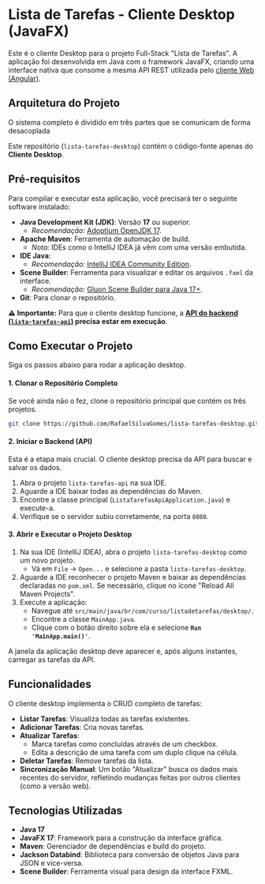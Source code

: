 # Lista de Tarefas - Cliente Desktop (JavaFX)

Este é o cliente Desktop para o projeto Full-Stack "Lista de Tarefas". A aplicação foi desenvolvida em Java com o framework JavaFX, criando uma interface nativa que consome a mesma API REST utilizada pelo [cliente Web (Angular)](https://github.com/RafaelSilvaGomes/lista-tarefas-web.git).

## Arquitetura do Projeto

O sistema completo é dividido em três partes que se comunicam de forma desacoplada

Este repositório (`lista-tarefas-desktop`) contém o código-fonte apenas do **Cliente Desktop**.

## Pré-requisitos

Para compilar e executar esta aplicação, você precisará ter o seguinte software instalado:

* **Java Development Kit (JDK)**: Versão **17** ou superior.
    * *Recomendação:* [Adoptium OpenJDK 17](https://adoptium.net/).
* **Apache Maven**: Ferramenta de automação de build.
    * *Nota:* IDEs como o IntelliJ IDEA já vêm com uma versão embutida.
* **IDE Java**:
    * *Recomendação:* [IntelliJ IDEA Community Edition](https://www.jetbrains.com/idea/download/).
* **Scene Builder**: Ferramenta para visualizar e editar os arquivos `.fxml` da interface.
    * *Recomendação:* [Gluon Scene Builder para Java 17+](https://gluonhq.com/products/scene-builder/).
* **Git**: Para clonar o repositório.

**⚠️ Importante:** Para que o cliente desktop funcione, a **[API do backend (`lista-tarefas-api`)](https://github.com/RafaelSilvaGomes/lista-tarefas-api) precisa estar em execução**.

## Como Executar o Projeto

Siga os passos abaixo para rodar a aplicação desktop.

#### 1. Clonar o Repositório Completo
Se você ainda não o fez, clone o repositório principal que contém os três projetos.

```bash
git clone https://github.com/RafaelSilvaGomes/lista-tarefas-desktop.git
```

#### 2. Iniciar o Backend (API)
Esta é a etapa mais crucial. O cliente desktop precisa da API para buscar e salvar os dados.

1.  Abra o projeto `lista-tarefas-api` na sua IDE.
2.  Aguarde a IDE baixar todas as dependências do Maven.
3.  Encontre a classe principal (`ListaTarefasApiApplication.java`) e execute-a.
4.  Verifique se o servidor subiu corretamente, na porta `8080`.

#### 3. Abrir e Executar o Projeto Desktop

1.  Na sua IDE (IntelliJ IDEA), abra o projeto `lista-tarefas-desktop` como um novo projeto.
    * Vá em `File` -> `Open...` e selecione a pasta `lista-tarefas-desktop`.
2.  Aguarde a IDE reconhecer o projeto Maven e baixar as dependências declaradas no `pom.xml`. Se necessário, clique no ícone "Reload All Maven Projects".
3.  Execute a aplicação:
    * Navegue até `src/main/java/br/com/curso/listadetarefas/desktop/`.
    * Encontre a classe `MainApp.java`.
    * Clique com o botão direito sobre ela e selecione **`Run 'MainApp.main()'`**.

A janela da aplicação desktop deve aparecer e, após alguns instantes, carregar as tarefas da API.

## Funcionalidades

O cliente desktop implementa o CRUD completo de tarefas:

* **Listar Tarefas**: Visualiza todas as tarefas existentes.
*  **Adicionar Tarefas**: Cria novas tarefas.
*  **Atualizar Tarefas**:
    * Marca tarefas como concluídas através de um checkbox.
    * Edita a descrição de uma tarefa com um duplo clique na célula.
*  **Deletar Tarefas**: Remove tarefas da lista.
*  **Sincronização Manual**: Um botão "Atualizar" busca os dados mais recentes do servidor, refletindo mudanças feitas por outros clientes (como a versão web).

## Tecnologias Utilizadas

* **Java 17**
* **JavaFX 17**: Framework para a construção da interface gráfica.
* **Maven**: Gerenciador de dependências e build do projeto.
* **Jackson Databind**: Biblioteca para conversão de objetos Java para JSON e vice-versa.
* **Scene Builder**: Ferramenta visual para design da interface FXML.
